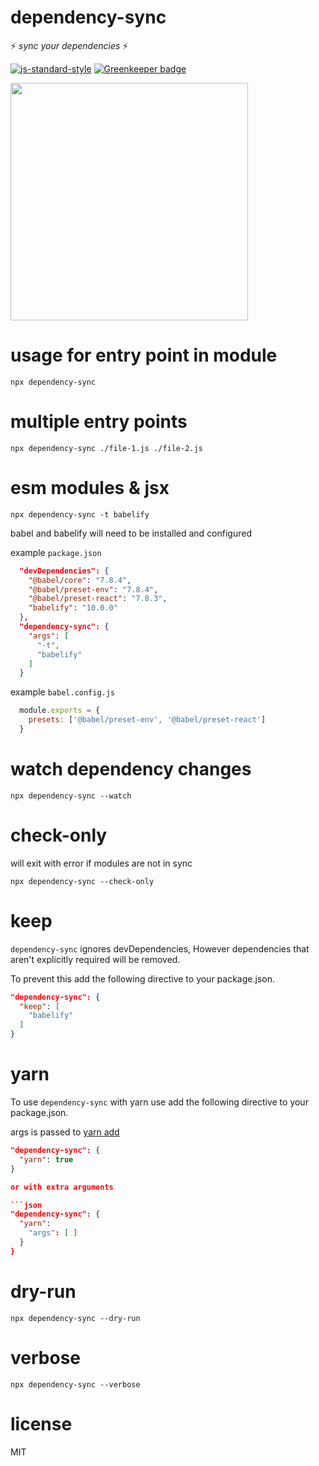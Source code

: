 # dependency-sync

:zap: *sync your dependencies* :zap:

[![js-standard-style](https://img.shields.io/badge/code_style-standard-brightgreen.svg)](https://github.com/feross/standard)
[![Greenkeeper badge](https://badges.greenkeeper.io/JamesKyburz/dependency-sync.svg)](https://greenkeeper.io/)

<a href="https://asciinema.org/a/174868?autoplay=1&speed=4&size=small&preload=1"><img src="https://asciinema.org/a/174868.png" width="380"/></a>

# usage for entry point in module

```
npx dependency-sync
```

# multiple entry points

```
npx dependency-sync ./file-1.js ./file-2.js
```

# esm modules & jsx

```
npx dependency-sync -t babelify
```

babel and babelify will need to be installed and configured

example `package.json`

```json
  "devDependencies": {
    "@babel/core": "7.8.4",
    "@babel/preset-env": "7.8.4",
    "@babel/preset-react": "7.8.3",
    "babelify": "10.0.0"
  },
  "dependency-sync": {
    "args": [
      "-t",
      "babelify"
    ]
  }
```

example `babel.config.js`

```js
  module.exports = {
    presets: ['@babel/preset-env', '@babel/preset-react']
  }
```

# watch dependency changes

```
npx dependency-sync --watch
```

# check-only

will exit with error if modules are not in sync

```
npx dependency-sync --check-only
```

# keep

`dependency-sync` ignores devDependencies, However dependencies that aren't explicitly required will be removed.

To prevent this add the following directive to your package.json.

```json
"dependency-sync": {
  "keep": [
    "babelify"
  ]
}
```

# yarn

To use `dependency-sync` with yarn use add the following directive to your package.json.

args is passed to [yarn add](https://yarnpkg.com/en/docs/cli/add)

```json
"dependency-sync": {
  "yarn": true
}

or with extra arguments

```json
"dependency-sync": {
  "yarn": 
    "args": [ ]
  }
}
```

# dry-run

```
npx dependency-sync --dry-run
```

# verbose

```
npx dependency-sync --verbose
```

# license
MIT
